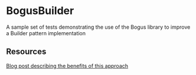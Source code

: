 # BogusBuilder

A sample set of tests demonstrating the use of the Bogus library to improve a Builder pattern implementation

## Resources 

[Blog post describing the benefits of this approach](https://blog.nimblepros.com/blogs/boosting-the-builder-pattern-using-bogus)

